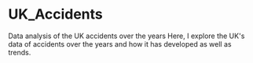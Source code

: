 # UK_Accidents
Data analysis of the UK accidents over the years
Here, I explore the UK's data of accidents over the years and how it has developed as well as trends. 
